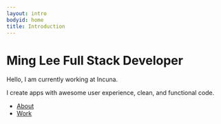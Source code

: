 ```yaml
---
layout: intro
bodyid: home
title: Introduction
---
```


<h1 class="intro">
    <span class="name">Ming Lee</span>
    <span class="title">Full Stack Developer</span>
</h1>

Hello, I am currently working at Incuna.

I create apps with awesome user experience, clean, and functional code.

<ul class="intro-list">
    <li><a href="/about/">About</a></li>
    <li><a href='/work/'>Work</a></li>
</ul>
